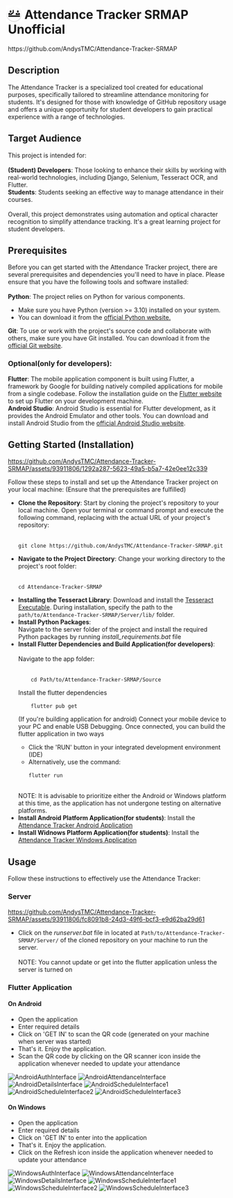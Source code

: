 **<h1><img src="https://github.com/AndysTMC/Attendance-Tracker-SRMAP/blob/222bb0104c3460f86d30b8ec818fb33ce3fc987f/Source/android/app/src/main/res/mipmap-hdpi/ic_launcher_round.png" style="width:38px; height:38px;translate: -5px 7px;">Attendance Tracker SRMAP Unofficial</h1>**
<p>https://github.com/AndysTMC/Attendance-Tracker-SRMAP</p>
<h2>Description</h2>
</p>The Attendance Tracker is a specialized tool created for educational purposes, specifically tailored to streamline attendance monitoring for students. It's designed for those with knowledge of GitHub repository usage and offers a unique opportunity for student developers to gain practical experience with a range of technologies.
<h2>Target Audience</h2>
This project is intended for:<br><br>
<b>(Student) Developers</b>: Those looking to enhance their skills by working with real-world technologies, including Django, Selenium, Tesseract OCR, and Flutter.<br>
<b>Students</b>: Students seeking an effective way to manage attendance in their courses.<br><br>
Overall, this project demonstrates using automation and optical character recognition to simplify attendance tracking. It's a great learning project for student developers.
<h2>Prerequisites</h2>
Before you can get started with the Attendance Tracker project, there are several prerequisites and dependencies you'll need to have in place. Please ensure that you have the following tools and software installed:<br><br>
<b>Python</b>: The project relies on Python for various components.
<ul>
  <li>Make sure you have Python (version >= 3.10) installed on your system.</li>
  <li>You can download it from the <a href="https://www.python.org/downloads/">official Python website.</a></li>
</ul>
<b>Git</b>: To use or work with the project's source code and collaborate with others, make sure you have Git installed. You can download it from the <a href="https://git-scm.com/downloads">official Git website</a>.<br>
<h3>Optional(only for developers):</h3>
<b>Flutter</b>: The mobile application component is built using Flutter, a framework by Google for building natively compiled applications for mobile from a single codebase. Follow the installation guide on the <a href="https://docs.flutter.dev/get-started/install">Flutter website</a> to set up Flutter on your development machine.<br>
<b>Android Studio</b>: Android Studio is essential for Flutter development, as it provides the Android Emulator and other tools. You can download and install Android Studio from the <a href="https://developer.android.com/studio">official Android Studio website</a>.

<h2>Getting Started (Installation)</h2>

https://github.com/AndysTMC/Attendance-Tracker-SRMAP/assets/93911806/1292a287-5623-49a5-b5a7-42e0ee12c339

Follow these steps to install and set up the Attendance Tracker project on your local machine: (Ensure that the prerequisites are fulfilled)
<ul>
  <li><b>Clone the Repository</b>: Start by cloning the project's repository to your local machine. Open your terminal or command prompt and execute the following command, replacing <repository_url> with the actual URL of your project's repository:<br><br>
    
    git clone https://github.com/AndysTMC/Attendance-Tracker-SRMAP.git
  </li>
  <li><b>Navigate to the Project Directory</b>: Change your working directory to the project's root folder:<br><br>
    
    cd Attendance-Tracker-SRMAP
  </li>
  <li><strong>Installing the Tesseract Library</strong>: Download and install the <a href="https://github.com/AndysTMC/Attendance-Tracker-SRMAP/blob/main/Applications/Android/Attendance%20Tracker.apk">Tesseract Executable</a>. During installation, specify the path to the <code>path/to/Attendance-Tracker-SRMAP/Server/lib/</code> folder.</li>
  <li><b>Install Python Packages</b>: <br>Navigate to the server folder of the project and install the required Python packages by running <em>install_requirements.bat</em> file</li>
  <li><b>Install Flutter Dependencies and Build Application(for developers)</b>:<br><br>
     Navigate to the app folder:<br><br>
    
        cd Path/to/Attendance-Tracker-SRMAP/Source
  Install the flutter dependencies<br>
  
        flutter pub get
  (If you're building application for android) Connect your mobile device to your PC and enable USB Debugging. Once connected, you can build the flutter application in two ways <ul><li>Click the 'RUN' button in your integrated development environment (IDE)</li><li>Alternatively, use the command:</li>
  
    flutter run
  </ul>
<br>NOTE: It is advisable to prioritize either the Android or Windows platform at this time, as the application has not undergone testing on alternative platforms.</li>
  <li><b>Install Android Platform Application(for students)</b>: Install the <a href="https://github.com/AndysTMC/Attendance-Tracker-SRMAP/tree/b2ea074ccf4ed70806a12ee58a8be6ff89779a00/Applications/Android">Attendance Tracker Android Application</a></li>
  <li><b>Install Widnows Platform Application(for students)</b>: Install the <a href="https://github.com/AndysTMC/Attendance-Tracker-SRMAP/blob/1eacdf424c63c2be3150379be0fc88ef83eafca5/Applications/Windows/Attendance%20Tracker.zip">Attendance Tracker Windows Application</a></li>
</ul>
<h2>Usage</h2>
Follow these instructions to effectively use the Attendance Tracker:
<h3>Server</h3>

https://github.com/AndysTMC/Attendance-Tracker-SRMAP/assets/93911806/fc8091b8-24d3-49f6-bcf3-e9d62ba29d61

<ul><li>Click on the <em>runserver.bat</em> file in located at <code>Path/to/Attendance-Tracker-SRMAP/Server/</code> of the cloned repository on your machine to run the server.</li>
  <br>NOTE: You cannot update or get into the flutter application unless the server is turned on
</ul>
<h3>Flutter Application</h3>
<h4>On Android</h4>
<ul>
  <li>Open the application</li>
  <li>Enter required details</li>
  <li>Click on 'GET IN' to scan the QR code (generated on your machine when server was started)</li>
  <li>That's it. Enjoy the application.</li>
  <li>Scan the QR code by clicking on the QR scanner icon inside the application whenever needed to update your attendance</li>
</ul>

<img src="https://github.com/AndysTMC/Attendance-Tracker-SRMAP/assets/93911806/38410673-2d70-4eca-8fd5-3d8b52005fb7" width="135" alt="AndroidAuthInterface">
<img src="https://github.com/AndysTMC/Attendance-Tracker-SRMAP/assets/93911806/fd1f3bf2-a685-4a89-977f-37100d916379" width="135" alt="AndroidAttendanceInterface">
<img src="https://github.com/AndysTMC/Attendance-Tracker-SRMAP/assets/93911806/45e3a3af-bbb0-49c6-aac2-d14f5a891e1c" width="135" alt="AndroidDetailsInterface">
<img src="https://github.com/AndysTMC/Attendance-Tracker-SRMAP/assets/93911806/ef16ac60-936f-4bee-a010-adf96a799c21" width="135" alt="AndroidScheduleInterface1">
<img src="https://github.com/AndysTMC/Attendance-Tracker-SRMAP/assets/93911806/75e56727-02f0-4d11-9a98-2d873a40a13b" width="135" alt="AndroidScheduleInterface2">
<img src="https://github.com/AndysTMC/Attendance-Tracker-SRMAP/assets/93911806/c9eff63f-c124-4bd3-b883-0893d21c4254" width="135" alt="AndroidScheduleInterface3">

<h4>On Windows</h4>
<ul>
  <li>Open the application</li>
  <li>Enter required details</li>
  <li>Click on 'GET IN' to enter into the application</li>
  <li>That's it. Enjoy the application.</li>
  <li>Click on the Refresh icon inside the application whenever needed to update your attendance</li>
</ul>

<img src="https://github.com/AndysTMC/Attendance-Tracker-SRMAP/assets/93911806/d6deb6c7-f4ca-4082-823f-f146910b0ef6" height="230" alt="WindowsAuthInterface">

<img src="https://github.com/AndysTMC/Attendance-Tracker-SRMAP/assets/93911806/a2301e30-d61e-4421-8f21-5ff193447c9e" height="230" alt="WindowsAttendanceInterface">

<img src="https://github.com/AndysTMC/Attendance-Tracker-SRMAP/assets/93911806/f33e400a-5edb-4f2d-9a3c-990e21a8d442" height="230" alt="WindowsDetailsInterface">

<img src="https://github.com/AndysTMC/Attendance-Tracker-SRMAP/assets/93911806/6edaef7a-2ae1-4e40-8246-e3233860d976" height="230" alt="WindowsScheduleInterface1">

<img src="https://github.com/AndysTMC/Attendance-Tracker-SRMAP/assets/93911806/34bb72a4-e66f-44bf-bab8-42d76ff120f7" height="230" alt="WindowsScheduleInterface2">

<img src="https://github.com/AndysTMC/Attendance-Tracker-SRMAP/assets/93911806/c339bf9f-4d7f-47e2-8854-9fbb3d2e3155" height="230" alt="WindowsScheduleInterface3">

